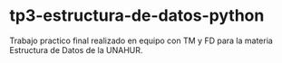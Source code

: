 # tp3-estructura-de-datos-python
Trabajo practico final realizado en equipo con TM y FD para la materia Estructura de Datos de la UNAHUR.
